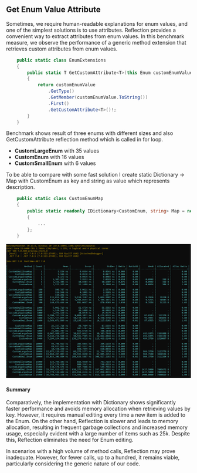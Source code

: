 ## Get Enum Value Attribute
Sometimes, we require human-readable explanations for enum values, and one of the simplest solutions is to use attributes. Reflection provides a convenient way to extract attributes from enum values. In this benchmark measure, we observe the performance of a generic method extension that retrieves custom attributes from enum values.

```csharp
    public static class EnumExtensions
    {
        public static T GetCustomAttribute<T>(this Enum customEnumValue) where T : Attribute
        {
            return customEnumValue
                .GetType()
                .GetMember(customEnumValue.ToString())
                .First()
                .GetCustomAttribute<T>()!;
        }
    }
```

Benchmark shows result of three enums with different sizes and also GetCustomAttribute reflection method which is called in for loop.
* **CustomLargeEnum** with 35 values 
* **CustomEnum** with 16 values
* **CustomSmallEnum** with 6 values

To be able to compare with some fast solution I create static Dictionary -> Map with CustomEnum as key and string as value which represents description.

```csharp
    public static class CustomEnumMap
    {
        public static readonly IDictionary<CustomEnum, string> Map = new Dictionary<CustomEnum, string>()
        {
			...
        };
    }
```

![Measure One - Get Enum Attribute](../assets/getEnumAttribute.png)

#### Summary
Comparatively, the implementation with Dictionary shows significantly faster performance and avoids memory allocation when retrieving values by key. However, it requires manual editing every time a new item is added to the Enum.
On the other hand, Reflection is slower and leads to memory allocation, resulting in frequent garbage collections and increased memory usage, especially evident with a large number of items such as 25k. Despite this, Reflection eliminates the need for Enum editing.

In scenarios with a high volume of method calls, Reflection may prove inadequate. However, for fewer calls, up to a hundred, it remains viable, particularly considering the generic nature of our code.
